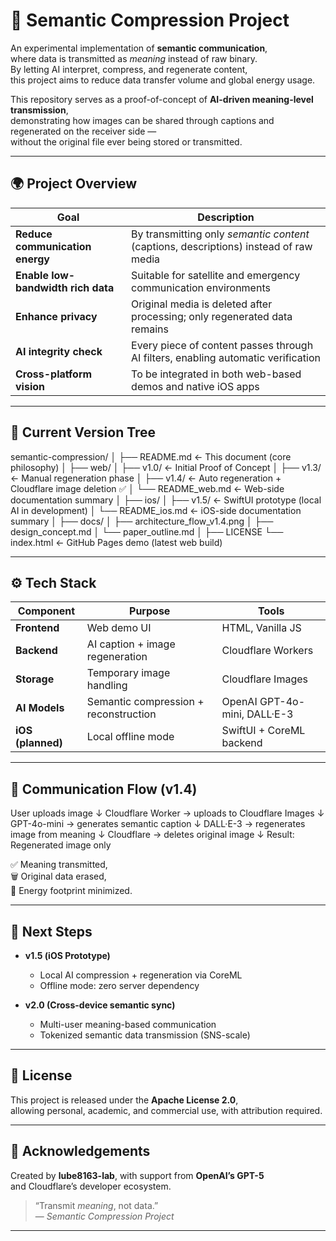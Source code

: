 # 🧭 Semantic Compression Project

An experimental implementation of **semantic communication**,  
where data is transmitted as *meaning* instead of raw binary.  
By letting AI interpret, compress, and regenerate content,  
this project aims to reduce data transfer volume and global energy usage.

This repository serves as a proof-of-concept of **AI-driven meaning-level transmission**,  
demonstrating how images can be shared through captions and regenerated on the receiver side —  
without the original file ever being stored or transmitted.

---

## 🌍 Project Overview

| Goal | Description |
|------|-------------|
| **Reduce communication energy** | By transmitting only *semantic content* (captions, descriptions) instead of raw media |
| **Enable low-bandwidth rich data** | Suitable for satellite and emergency communication environments |
| **Enhance privacy** | Original media is deleted after processing; only regenerated data remains |
| **AI integrity check** | Every piece of content passes through AI filters, enabling automatic verification |
| **Cross-platform vision** | To be integrated in both web-based demos and native iOS apps |

---

## 🧩 Current Version Tree

semantic-compression/
│
├── README.md ← This document (core philosophy)
│
├── web/
│ ├── v1.0/ ← Initial Proof of Concept
│ ├── v1.3/ ← Manual regeneration phase
│ ├── v1.4/ ← Auto regeneration + Cloudflare image deletion ✅
│ └── README_web.md ← Web-side documentation summary
│
├── ios/
│ ├── v1.5/ ← SwiftUI prototype (local AI in development)
│ └── README_ios.md ← iOS-side documentation summary
│
├── docs/
│ ├── architecture_flow_v1.4.png
│ ├── design_concept.md
│ └── paper_outline.md
│
├── LICENSE
└── index.html ← GitHub Pages demo (latest web build)

---

## ⚙️ Tech Stack

| Component | Purpose | Tools |
|------------|----------|--------|
| **Frontend** | Web demo UI | HTML, Vanilla JS |
| **Backend** | AI caption + image regeneration | Cloudflare Workers |
| **Storage** | Temporary image handling | Cloudflare Images |
| **AI Models** | Semantic compression + reconstruction | OpenAI GPT-4o-mini, DALL·E-3 |
| **iOS (planned)** | Local offline mode | SwiftUI + CoreML backend |

---

## 🧠 Communication Flow (v1.4)

User uploads image
↓
Cloudflare Worker → uploads to Cloudflare Images
↓
GPT-4o-mini → generates semantic caption
↓
DALL·E-3 → regenerates image from meaning
↓
Cloudflare → deletes original image
↓
Result: Regenerated image only

✅ Meaning transmitted,  
🗑️ Original data erased,  
🌱 Energy footprint minimized.

---

## 🚀 Next Steps

- **v1.5 (iOS Prototype)**  
  - Local AI compression + regeneration via CoreML  
  - Offline mode: zero server dependency  

- **v2.0 (Cross-device semantic sync)**  
  - Multi-user meaning-based communication  
  - Tokenized semantic data transmission (SNS-scale)

---

## 📜 License

This project is released under the **Apache License 2.0**,  
allowing personal, academic, and commercial use, with attribution required.

---

## 💬 Acknowledgements

Created by **lube8163-lab**, with support from **OpenAI’s GPT-5**  
and Cloudflare’s developer ecosystem.  

> “Transmit *meaning*, not data.”  
> — *Semantic Compression Project*

---
